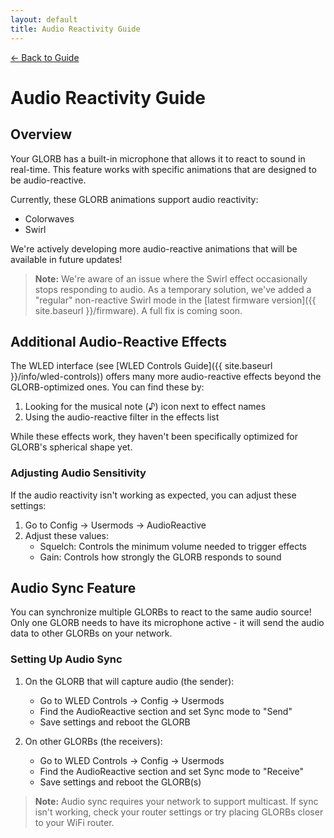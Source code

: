 ```yaml
---
layout: default
title: Audio Reactivity Guide
---
```


<div class="back-nav">
  <a href="{{ site.baseurl }}/">← Back to Guide</a>
</div>

# Audio Reactivity Guide

## Overview
Your GLORB has a built-in microphone that allows it to react to sound in real-time. This feature works with specific animations that are designed to be audio-reactive.

Currently, these GLORB animations support audio reactivity:
- Colorwaves
- Swirl

We're actively developing more audio-reactive animations that will be available in future updates!

> **Note:** We're aware of an issue where the Swirl effect occasionally stops responding to audio. As a temporary solution, we've added a "regular" non-reactive Swirl mode in the [latest firmware version]({{ site.baseurl }}/firmware). A full fix is coming soon.

## Additional Audio-Reactive Effects

The WLED interface (see [WLED Controls Guide]({{ site.baseurl }}/info/wled-controls)) offers many more audio-reactive effects beyond the GLORB-optimized ones. You can find these by:
1. Looking for the musical note (♪) icon next to effect names
2. Using the audio-reactive filter in the effects list

While these effects work, they haven't been specifically optimized for GLORB's spherical shape yet.

### Adjusting Audio Sensitivity

If the audio reactivity isn't working as expected, you can adjust these settings:
1. Go to Config → Usermods → AudioReactive
2. Adjust these values:
   - Squelch: Controls the minimum volume needed to trigger effects
   - Gain: Controls how strongly the GLORB responds to sound

## Audio Sync Feature

You can synchronize multiple GLORBs to react to the same audio source! Only one GLORB needs to have its microphone active - it will send the audio data to other GLORBs on your network.

### Setting Up Audio Sync

1. On the GLORB that will capture audio (the sender):
   - Go to WLED Controls → Config → Usermods
   - Find the AudioReactive section and set Sync mode to "Send"
   - Save settings and reboot the GLORB

2. On other GLORBs (the receivers):
   - Go to WLED Controls → Config → Usermods
   - Find the AudioReactive section and set Sync mode to "Receive"
   - Save settings and reboot the GLORB(s)

> **Note:** Audio sync requires your network to support multicast. If sync isn't working, check your router settings or try placing GLORBs closer to your WiFi router.
